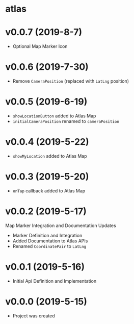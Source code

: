 # atlas

# v0.0.7 (2019-8-7)

- Optional Map Marker Icon

# v0.0.6 (2019-7-30)

- Remove `CameraPosition` (replaced with `LatLng` position)

# v0.0.5 (2019-6-19)

- `showLocationButton` added to Atlas Map
- `initialCameraPosition` renamed to `cameraPosition`

# v0.0.4 (2019-5-22)

- `showMyLocation` added to Atlas Map

# v0.0.3 (2019-5-20)

- `onTap` callback added to Atlas Map

# v0.0.2 (2019-5-17)

Map Marker Integration and Documentation Updates

- Marker Definition and Integration
- Added Documentation to Atlas APIs
- Renamed `CoordinatePair` to `LatLng`

# v0.0.1 (2019-5-16)

- Initial Api Definition and Implementation

# v0.0.0 (2019-5-15)

- Project was created
